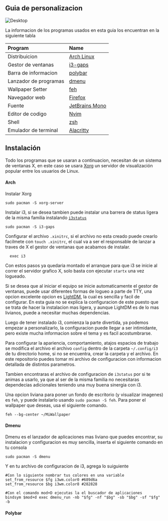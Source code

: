 ## Guia de personalizacion
![Desktop](https://user-images.githubusercontent.com/55245364/134988024-0e99a80b-9b8e-429b-a56d-f1e59efc6036.png)

La informacion de los programas usados en esta guia los encuentran en la siguiente tabla

| Program                             | Name                                                                                                                           |
| :---                                | :---                                                                                                                           |
| Distribuicion                       | [Arch Linux](https://www.archlinux.org/)                                                                                       |
| Gestor de ventanas                     | [i3-gaps](https://github.com/Airblader/i3)                                                                                  |
| Barra de informacion                                | [polybar](https://github.com/jaagr/polybar)                                                                                    |
| Lanzador de programas                    | [dmenu](https://github.com/stilvoid/dmenu)                                                                                  |
| Wallpaper Setter                    | [feh](https://github.com/derf/feh)                                                                                             |
| Navegador web                         | [Firefox](https://firefox.com)                                                                                                 |                                                                                   |
| Fuente                              | [JetBrains Mono](https://www.jetbrains.com/es-es/lp/mono/)                                                                                 |
| Editor de codigo                         | [Nvim](https://neovim.io/)                                                                                                     |                                                                          |
| Shell                               | [zsh](https://www.zsh.org/)                                                                                                    |
| Emulador de terminal                  | [Alacritty](https://github.com/alacritty/alacritty)                                                                                                 |

## Instalación

Todo los programas que se usaran a continuacion, necesitan de un sistema de ventanas X, en este caso se usara [Xorg](https://wiki.archlinux.org/title/xorg) un servidor de visualización popular entre los usuarios de Linux.

#### Arch

Instalar Xorg
```
sudo pacman -S xorg-server
```

Instalar i3, si se desea tambien puede instalar una barrera de status ligera de la misma familia instalando [`i3status`](https://github.com/Tazeg/i3status)

```
sudo pacman -S i3-gaps
```
Configurar el archivo `.xinitrc`, si el archivo no esta creado puede crearlo facilmete con `touch .xinitrc`, el cual va a ser el responsable de lanzar a traves de X el gestor de ventanas que acabamos de instalar.
```
  exec i3
```
Con estos pasos ya quedaria montado el arranque para que i3 se inicie al correr el servidor grafico X, solo basta con ejecutar `startx` una vez logueado.

Si se desea que al iniciar el equipo se inicie automaticamente el gestor de ventanas, puede usar diferentes formas de logueo a parte de TTY, una opcion excelente opcion  es [LightDM](https://wiki.archlinux.org/title/LightDM), la cual es sencilla y facil de configurar. En esta guia no se explica la configuracion de este puesto que se trata de hacer la instalacion mas ligera, y aunque LightDM es de lo mas livianos, puede a necesitar muchas dependencias.

Luego de tener instalado i3, comienza la parte divertida, ya podemos empezar a personalizarlo, la configuracion puede llegar a ser intimidante, pero existe mucha informacion sobre el tema y es facil acostumbrarse.

Para configurar la apariencia, comportamiento, atajos espacios de trabajo se modifica el archivo el archivo `config` dentro de la carpeta `~/.config/i3` de tu directorio home, si no se encuentra, crear la carpeta y el archivo. En este repositorio puedes tomar mi archivo de configuracion con informacion detallada de distintos parametros. 

Tambien encontraras el archivo de configuracion de `i3status` por si te animas a usarlo, ya que al ser de la misma familia no necesitaras dependecias adicionales teniendo una muy buena sinergia con i3. 

Una opcion liviana para poner un fondo de escritorio (y visualizar imagenes) es `feh`, y puede instalarlo usando `sudo pacman -S feh`. Para poner el wallpaper que deseas, usa el siguiente comando.
```
feh --bg-center ~/MiWallpaper
```

#### Dmenu

Dmenu es el lanzador de aplicaciones mas liviano que puedes encontrar, su instalacion y configuracion es muy sencilla, inserta el siguiente comando en tu consola
```
sudo pacman -S dmenu
```
Y en tu archivo de configuracion de i3, agrega lo suiguiente 
```
#Con lo siguiente nombrar tus colores en una variable
set_from_resource $fg i3wm.color0 #689d6a
set_from_resource $bg i3wm.color8 #282828

#Con el comando mod+D ejecutas la el buscador de aplicaciones
bindsym $mod+d exec dmenu_run -nb "$fg" -nf "$bg" -sb "$bg" -sf "$fg" -b
```

#### Polybar 







